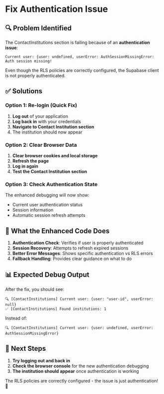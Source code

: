# Fix Authentication Issue

## 🔍 Problem Identified
The ContactInstitutions section is failing because of an **authentication issue**:

```
Current user: {user: undefined, userError: AuthSessionMissingError: Auth session missing!
```

Even though the RLS policies are correctly configured, the Supabase client is not properly authenticated.

## ✅ Solutions

### Option 1: Re-login (Quick Fix)
1. **Log out** of your application
2. **Log back in** with your credentials
3. **Navigate to Contact Institution section**
4. The institution should now appear

### Option 2: Clear Browser Data
1. **Clear browser cookies and local storage**
2. **Refresh the page**
3. **Log in again**
4. **Test the Contact Institution section**

### Option 3: Check Authentication State
The enhanced debugging will now show:
- Current user authentication status
- Session information
- Automatic session refresh attempts

## 🔧 What the Enhanced Code Does

1. **Authentication Check**: Verifies if user is properly authenticated
2. **Session Recovery**: Attempts to refresh expired sessions
3. **Better Error Messages**: Shows specific authentication vs RLS errors
4. **Fallback Handling**: Provides clear guidance on what to do

## 📊 Expected Debug Output

After the fix, you should see:
```
🔍 [ContactInstitutions] Current user: {user: "user-id", userError: null}
✅ [ContactInstitutions] Found institutions: 1
```

Instead of:
```
🔍 [ContactInstitutions] Current user: {user: undefined, userError: AuthSessionMissingError}
```

## 🎯 Next Steps

1. **Try logging out and back in**
2. **Check the browser console** for the new authentication debugging
3. **The institution should appear** once authentication is working

The RLS policies are correctly configured - the issue is just authentication! 🚀
